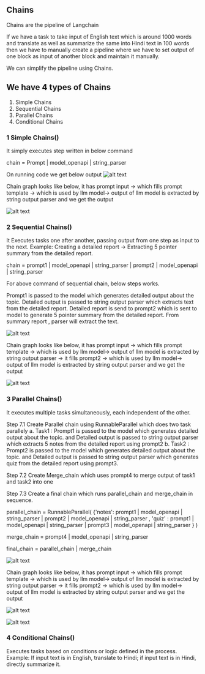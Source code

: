 ## Chains

Chains are the pipeline of Langchain

If we have a task to take input of English text which is around 1000 words and translate as well as summarize the same into Hindi text in 100 words then we have to manually create a pipeline where we have to set output of one block as input of another block and maintain it manually.

We can simplify the pipeline using Chains.


## We have 4 types of Chains
1. Simple Chains
2. Sequential Chains
3. Parallel Chains
4. Conditional Chains


### 1 Simple Chains()

It simply executes step written in below command 

chain = Prompt | model_openapi | string_parser 

On running code we get below output
![alt text](image.png)

Chain graph looks like below, it has prompt input -> which fills prompt template ->   which is used by llm model-> output of llm model is extracted by string output parser and we get the output

![alt text](image-1.png)

### 2 Sequential Chains()

It Executes tasks one after another, passing output from one step as input to the next.
Example: Creating a detailed report  → Extracting 5 pointer summary from the detailed report.

chain = prompt1 | model_openapi | string_parser | prompt2 | model_openapi | string_parser

For above command of sequential chain, below steps works.

Prompt1 is passed to the model which generates detailed output about the topic. 
Detailed output is passed to string output parser which extracts text from the detailed report.
Detailed report is send to prompt2 which is sent to model to generate 5 pointer summary from the detailed report. From summary report , parser will extract the text.


![alt text](image-2.png)


Chain graph looks like below, it has prompt input -> which fills prompt template ->   which is used by llm model-> output of llm model is extracted by string output parser -> it fills prompt2 -> which is used by llm model-> output of llm model is extracted by string output parser and we get the output

![alt text](image-3.png)

### 3 Parallel Chains()

It executes multiple tasks simultaneously, each independent of the other.

 Step 7.1 Create Parallel chain using RunnableParallel which does two task parallely
     a. Task1 : Prompt1 is passed to the model which generates detailed output about the topic. 
     and Detailed output is passed to string output parser which extracts 5 notes from the detailed report using prompt2
     b. Task2 : Prompt2 is passed to the model which generates detailed output about the topic. 
     and Detailed output is passed to string output parser which generates quiz from the detailed report using prompt3.

  Step 7.2  Create Merge_chain which uses prompt4 to merge output of task1 and task2 into one

  Step 7.3  Create a final chain which runs parallel_chain and merge_chain in sequence.

parallel_chain = RunnableParallel(
    {'notes': prompt1 | model_openapi | string_parser | prompt2 | model_openapi | string_parser ,
     'quiz' : prompt1 | model_openapi | string_parser | prompt3 | model_openapi | string_parser
     }
)

merge_chain = prompt4 | model_openapi | string_parser 

final_chain = parallel_chain | merge_chain

![alt text](image-4.png)

Chain graph looks like below, it has prompt input -> which fills prompt template ->   which is used by llm model-> output of llm model is extracted by string output parser -> it fills prompt2 -> which is used by llm model-> output of llm model is extracted by string output parser and we get the output

![alt text](image-5.png)

![alt text](image-6.png)

### 4 Conditional Chains()

Executes tasks based on conditions or logic defined in the process.
Example: If input text is in English, translate to Hindi; if input text is in Hindi, directly summarize it.
